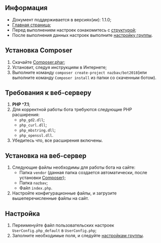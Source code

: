 Информация
------------
* Документ поддерживается в версиях(ии): 1.1.0;
* [Главная страница][0];
* Перед выполнением настроек ознакомитесь с [структурой][1];
* После выполнения данных настроек выполните [настройку группы][2].


Установка Composer
------------

1. Скачайте [Composer.phar][3];
1. Установит, следуя инструкциям в Интернете;
1. Выполните команду `composer create-project nazbav/bot2018`(или выполните команду `Composer install` из папки со скаченным ботом).

Требования к веб-серверу
------------

1. **PHP ^7.1**;
1. Для корректной работы бота требуются следующие PHP расширения:
   * `php_gd2.dll`;
   * `php_curl.dll`;
   * `php_mbstring.dll`;
   * `php_openssl.dll`.
1. Убедитесь что, все расширения включены.

Установка на веб-сервер
------------

1. Следующие файлы необходимы для работы бота на сайте: 
   * Папка `vendor` (данная папка создается автоматически, после установки [Composer][3]);
   * Папка `nazbav`; 
   * Файл `index.php`.
1. Настройте конфигурационные файлы, и загрузите вышеперечисленные файлы на сайт.


Настройка
------------

1. Переименуйте файл пользовательских настроек `UserConfig.php_default` в `UserConfig.php`;
1. Заполните необходимые поля, и следуйте [настройкам группы][2].

[0]: index.md
[1]: struct.md
[2]: vkgroup.md
[3]: https://getcomposer.org/doc/00-intro.md
